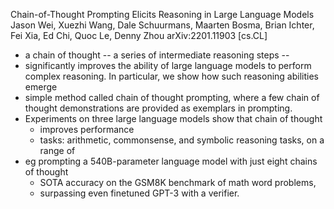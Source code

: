 Chain-of-Thought Prompting Elicits Reasoning in Large Language Models
Jason Wei, Xuezhi Wang, Dale Schuurmans, Maarten Bosma, Brian Ichter, Fei Xia,
  Ed Chi, Quoc Le, Denny Zhou
arXiv:2201.11903 [cs.CL]

* a chain of thought -- a series of intermediate reasoning steps --
* significantly improves the ability of large language models to perform
  complex reasoning. In particular, we show how such reasoning abilities emerge
* simple method called chain of thought prompting, where
  a few chain of thought demonstrations are provided as exemplars in prompting.
* Experiments on three large language models show that chain of thought
  * improves performance
  * tasks: arithmetic, commonsense, and symbolic reasoning tasks, on a range of
* eg prompting a 540B-parameter language model with just eight chains of thought
  * SOTA accuracy on the GSM8K benchmark of math word problems,
  * surpassing even finetuned GPT-3 with a verifier.
